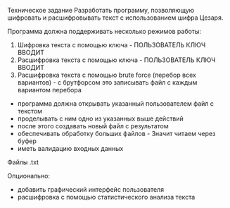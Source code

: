 Техническое задание
Разработать программу, позволяющую шифровать и расшифровывать текст с использованием шифра Цезаря.

Программа должна поддерживать несколько режимов работы:
1) Шифровка текста с помощью ключа - ПОЛЬЗОВАТЕЛЬ КЛЮЧ ВВОДИТ
2) Расшифровка текста с помощью ключа - ПОЛЬЗОВАТЕЛЬ КЛЮЧ ВВОДИТ
3) Расшифровка текста с помощью brute force (перебор всех вариантов) - с брутфорсом это записывать файл с каждым вариантом перебора

- программа должна открывать указанный пользователем файл с текстом
- проделывать с ним одно из указанных выше действий
- после этого создавать новый файл с результатом
- обеспечивать обработку больших файлов - Значит читаем через буфер
- иметь валидацию входных данных

Файлы .txt

Опционально:
- добавить графический интерфейс пользователя
- расшифровка с помощью статистического анализа текста